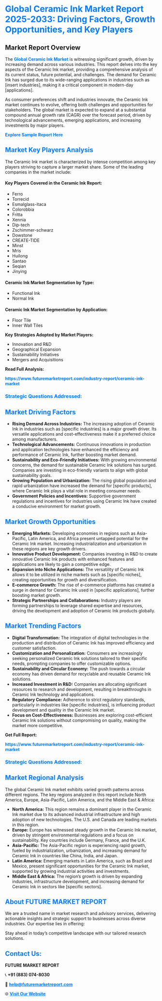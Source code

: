 <h1 style="color: #007BFF;">Global Ceramic Ink Market Report 2025-2033: Driving Factors, Growth Opportunities, and Key Players</h1>

<section id="overview">
<h2>Market Report Overview</h2>
<p>The <a href="https://www.futuremarketreport.com/industry-report/ceramic-ink-market" style="color: #007BFF; text-decoration: none;"><strong>Global Ceramic Ink Market</strong></a> is witnessing significant growth, driven by increasing demand across various industries. This report delves into the key aspects of the Ceramic Ink market, providing a comprehensive analysis of its current status, future potential, and challenges. The demand for Ceramic Ink has surged due to its wide-ranging applications in industries such as [insert industries], making it a critical component in modern-day [applications].</p>
<p>As consumer preferences shift and industries innovate, the Ceramic Ink market continues to evolve, offering both challenges and opportunities for stakeholders. The global market is expected to expand at a substantial compound annual growth rate (CAGR) over the forecast period, driven by technological advancements, emerging applications, and increasing investments by major players.</p>
</section>

<section id="overview">
<p><a href="https://www.futuremarketreport.com/request-sample/reportId=102330" style="color: #007BFF; text-decoration: none;"><strong>Explore Sample Report Here</strong></a></p>
</section>

<section id="key-players">
<h2 style="color: #007BFF;">Market Key Players Analysis</h2>
<p>The Ceramic Ink market is characterized by intense competition among key players striving to capture a larger market share. Some of the leading companies in the market include:</p>
<h4>Key Players Covered in the Ceramic Ink Report:</h4>
<ul><li>Ferro</li><li>Torrecid</li><li>Esmalglass-itaca</li><li>Colorobbia</li><li>Fritta</li><li>Xennia</li><li>Dip-tech</li><li>Zschimmer-schwarz</li><li>Dowstone</li><li>CREATE-TIDE</li><li>Minst</li><li>Mris</li><li>Huilong</li><li>Santao</li><li>Seqian</li><li>Jinying</li></ul>
<h4>Ceramic Ink Market Segmentation by Type:</h4>
<ul><li>Functional Ink</li><li>Normal Ink</li></ul>

<h4>Ceramic Ink Market Segmentation by Application:</h4>
<ul><li>Floor Tile</li><li>Inner Wall Tiles</li></ul>
<p><strong>Key Strategies Adopted by Market Players:</strong></p>
<ul>
<li>Innovation and R&D</li>
<li>Geographical Expansion</li>
<li>Sustainability Initiatives</li>
<li>Mergers and Acquisitions</li>
</ul>
</section>

<section>
<p><strong>Read Full Analysis: </strong></p><a href="https://www.futuremarketreport.com/industry-report/ceramic-ink-market" style="color: #007BFF; text-decoration: none;"><strong>https://www.futuremarketreport.com/industry-report/ceramic-ink-market</strong></a>
<h3 style="color: #007BFF;">Strategic Questions Addressed:</h3>
</section>

<section id="driving-factors">
<h2 style="color: #007BFF;">Market Driving Factors</h2>
<ul>
<li><strong>Rising Demand Across Industries:</strong> The increasing adoption of Ceramic Ink in industries such as [specific industries] is a major growth driver. Its versatile applications and cost-effectiveness make it a preferred choice among manufacturers.</li>
<li><strong>Technological Advancements:</strong> Continuous innovations in production and application technologies have enhanced the efficiency and performance of Ceramic Ink, further boosting market demand.</li>
<li><strong>Sustainability and Eco-Friendly Initiatives:</strong> With growing environmental concerns, the demand for sustainable Ceramic Ink solutions has surged. Companies are investing in eco-friendly variants to align with global sustainability goals.</li>
<li><strong>Growing Population and Urbanization:</strong> The rising global population and rapid urbanization have increased the demand for [specific products], where Ceramic Ink plays a vital role in meeting consumer needs.</li>
<li><strong>Government Policies and Incentives:</strong> Supportive government regulations and incentives for industries using Ceramic Ink have created a conducive environment for market growth.</li>
</ul>
</section>

<section id="growth-opportunities">
<h2 style="color: #007BFF;">Market Growth Opportunities</h2>
<ul>
<li><strong>Emerging Markets:</strong> Developing economies in regions such as Asia-Pacific, Latin America, and Africa present untapped potential for the Ceramic Ink market. Increasing industrialization and urbanization in these regions are key growth drivers.</li>
<li><strong>Innovative Product Development:</strong> Companies investing in R&D to create innovative Ceramic Ink products with enhanced features and applications are likely to gain a competitive edge.</li>
<li><strong>Expansion into Niche Applications:</strong> The versatility of Ceramic Ink allows it to be utilized in niche markets such as [specific niches], creating opportunities for growth and diversification.</li>
<li><strong>E-commerce Growth:</strong> The rise of e-commerce platforms has created a surge in demand for Ceramic Ink used in [specific applications], further boosting market growth.</li>
<li><strong>Strategic Partnerships and Collaborations:</strong> Industry players are forming partnerships to leverage shared expertise and resources, driving the development and adoption of Ceramic Ink products globally.</li>
</ul>
</section>

<section id="trending-factors">
<h2 style="color: #007BFF;">Market Trending Factors</h2>
<ul>
<li><strong>Digital Transformation:</strong> The integration of digital technologies in the production and distribution of Ceramic Ink has improved efficiency and customer satisfaction.</li>
<li><strong>Customization and Personalization:</strong> Consumers are increasingly seeking personalized Ceramic Ink solutions tailored to their specific needs, prompting companies to offer customizable options.</li>
<li><strong>Sustainability and Circular Economy:</strong> The push towards a circular economy has driven demand for recyclable and reusable Ceramic Ink solutions.</li>
<li><strong>Increased Investment in R&D:</strong> Companies are allocating significant resources to research and development, resulting in breakthroughs in Ceramic Ink technology and applications.</li>
<li><strong>Regulatory Compliance:</strong> Adherence to strict regulatory standards, particularly in industries like [specific industries], is influencing product development and quality in the Ceramic Ink market.</li>
<li><strong>Focus on Cost-Effectiveness:</strong> Businesses are exploring cost-efficient Ceramic Ink solutions without compromising on quality, making the market more competitive.</li>
</ul>
</section>

<section>
<p><strong>Get Full Report: </strong></p><a href="https://www.futuremarketreport.com/industry-report/ceramic-ink-market" style="color: #007BFF; text-decoration: none;"><strong>https://www.futuremarketreport.com/industry-report/ceramic-ink-market</strong></a>
<h3 style="color: #007BFF;">Strategic Questions Addressed:</h3>
</section>


<section id="regional-analysis">
<h2 style="color: #007BFF;">Market Regional Analysis</h2>
<p>The global Ceramic Ink market exhibits varied growth patterns across different regions. The key regions analyzed in this report include North America, Europe, Asia-Pacific, Latin America, and the Middle East & Africa:</p>
<ul>
<li><strong>North America:</strong> This region remains a dominant player in the Ceramic Ink market due to its advanced industrial infrastructure and high adoption of new technologies. The U.S. and Canada are leading markets in this region.</li>
<li><strong>Europe:</strong> Europe has witnessed steady growth in the Ceramic Ink market, driven by stringent environmental regulations and a focus on sustainability. Key countries include Germany, France, and the U.K.</li>
<li><strong>Asia-Pacific:</strong> The Asia-Pacific region is experiencing rapid growth, fueled by industrialization, urbanization, and increasing demand for Ceramic Ink in countries like China, India, and Japan.</li>
<li><strong>Latin America:</strong> Emerging markets in Latin America, such as Brazil and Mexico, present significant opportunities for the Ceramic Ink market, supported by growing industrial activities and investments.</li>
<li><strong>Middle East & Africa:</strong> The region’s growth is driven by expanding industries, infrastructure development, and increasing demand for Ceramic Ink in sectors like [specific sectors].</li>
</ul>
</section>

<footer>
<h2 style="color: #007BFF;">About FUTURE MARKET REPORT</h2>
<p>We are a trusted name in market research and advisory services, delivering actionable insights and strategic support to businesses across diverse industries. Our expertise lies in offering:</p>

<p>Stay ahead in today’s competitive landscape with our tailored research solutions.</p>

<h2 style="color: #007BFF;">Contact Us:</h2>
<p><strong>FUTURE MARKET REPORT</strong></p>
<p>📞 <strong>+91 (883) 074-8030</strong></p>
<p>📧 <strong><a href="mailto:help@futuremarketreport.com" style="color: #007BFF;">help@futuremarketreport.com</a></strong></p>
<p>🌐 <strong><a href="https://www.futuremarketreport.com/" style="color: #007BFF;">Visit Our Website</a></strong></p>
</footer>